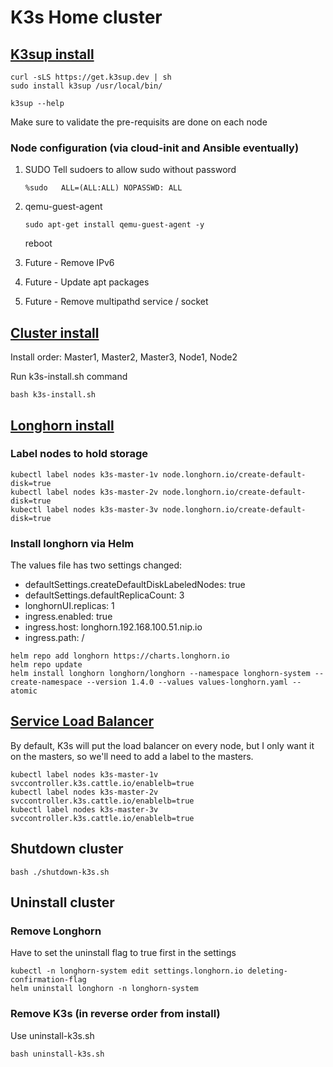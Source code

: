 # K3s Home cluster

## [K3sup install](https://github.com/alexellis/k3sup#download-k3sup-tldr)

```
curl -sLS https://get.k3sup.dev | sh
sudo install k3sup /usr/local/bin/

k3sup --help
```
Make sure to validate the pre-requisits are done on each node

### Node configuration (via **cloud-init and Ansible eventually**)

1. SUDO
    Tell sudoers to allow sudo without password
    ```
    %sudo   ALL=(ALL:ALL) NOPASSWD: ALL
    ```

2. qemu-guest-agent
    ```
    sudo apt-get install qemu-guest-agent -y
    ```

    reboot  

3. Future - Remove IPv6

4. Future - Update apt packages

5. Future - Remove multipathd service / socket

## [Cluster install](https://github.com/alexellis/k3sup#create-a-multi-master-ha-setup-with-embedded-etcd)

Install order: Master1, Master2, Master3, Node1, Node2  

Run k3s-install.sh command
```
bash k3s-install.sh
```

## [Longhorn install](https://longhorn.io/docs/1.4.0/deploy/install/install-with-helm/)

### Label nodes to hold storage  
```
kubectl label nodes k3s-master-1v node.longhorn.io/create-default-disk=true
kubectl label nodes k3s-master-2v node.longhorn.io/create-default-disk=true
kubectl label nodes k3s-master-3v node.longhorn.io/create-default-disk=true
```

### Install longhorn via Helm  

The values file has two settings changed:  
  - defaultSettings.createDefaultDiskLabeledNodes: true
  - defaultSettings.defaultReplicaCount: 3
  - longhornUI.replicas: 1
  - ingress.enabled: true
  - ingress.host: longhorn.192.168.100.51.nip.io
  - ingress.path: /

```
helm repo add longhorn https://charts.longhorn.io
helm repo update
helm install longhorn longhorn/longhorn --namespace longhorn-system --create-namespace --version 1.4.0 --values values-longhorn.yaml --atomic
```

## [Service Load Balancer](https://docs.k3s.io/networking#service-load-balancer)
By default, K3s will put the load balancer on every node, but I only want it on the masters, so we'll need to add a label to the masters.

```
kubectl label nodes k3s-master-1v svccontroller.k3s.cattle.io/enablelb=true
kubectl label nodes k3s-master-2v svccontroller.k3s.cattle.io/enablelb=true
kubectl label nodes k3s-master-3v svccontroller.k3s.cattle.io/enablelb=true
```

## Shutdown cluster
```
bash ./shutdown-k3s.sh
```

## Uninstall cluster

### Remove Longhorn 

Have to set the uninstall flag to true first in the settings  

```
kubectl -n longhorn-system edit settings.longhorn.io deleting-confirmation-flag
helm uninstall longhorn -n longhorn-system
```

### Remove K3s (in reverse order from install)  

Use uninstall-k3s.sh  

```
bash uninstall-k3s.sh
```